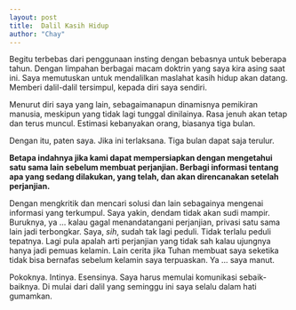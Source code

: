 ```yaml
---
layout: post
title:  Dalil Kasih Hidup
author: "Chay"
---
```


Begitu terbebas dari penggunaan insting dengan bebasnya untuk beberapa tahun.
Dengan limpahan berbagai macam doktrin yang saya kira asing saat ini.
Saya memutuskan untuk mendalilkan maslahat kasih hidup akan datang.
Memberi dalil-dalil tersimpul, kepada diri saya sendiri.

Menurut diri saya yang lain, sebagaimanapun dinamisnya pemikiran manusia, meskipun yang tidak lagi tunggal dinilainya.
Rasa jenuh akan tetap dan terus muncul. Estimasi kebanyakan orang, biasanya tiga bulan.

Dengan itu, paten saya. Jika ini terlaksana. Tiga bulan dapat saja terulur.

**Betapa indahnya jika kami dapat mempersiapkan dengan mengetahui satu sama lain sebelum membuat perjanjian.
Berbagi informasi tentang apa yang sedang dilakukan, yang telah, dan akan direncanakan setelah perjanjian.**

Dengan mengkritik dan mencari solusi dan lain sebagainya mengenai informasi yang terkumpul.
Saya yakin, dendam tidak akan sudi mampir.
Buruknya, ya ... kalau gagal menandatangani perjanjian, privasi satu sama lain jadi terbongkar.
Saya, _sih_, sudah tak lagi peduli. Tidak terlalu peduli tepatnya.
Lagi pula apalah arti perjanjian yang tidak sah kalau ujungnya hanya jadi pemuas kelamin.
Lain cerita jika Tuhan membuat saya seketika tidak bisa bernafas sebelum kelamin saya terpuaskan. Ya ... saya manut.

Pokoknya. Intinya. Esensinya. Saya harus memulai komunikasi sebaik-baiknya. Di mulai dari dalil yang seminggu ini saya selalu dalam hati gumamkan.
